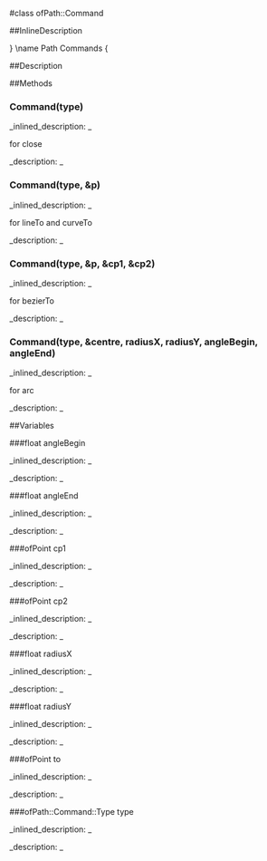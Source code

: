 #class ofPath::Command


<!--
_visible: True_
_advanced: False_
_istemplated: False_
_extends: _
-->

##InlineDescription

\}
\name Path Commands
\{





##Description





##Methods



### Command(type)

<!--
_syntax: Command(type)_
_name: Command_
_returns: _
_returns_description: _
_parameters: ofPath::Command::Type type_
_access: public_
_version_started: 0.9.0_
_version_deprecated: _
_summary: _
_constant: False_
_static: False_
_visible: True_
_advanced: False_
-->

_inlined_description: _

for close





_description: _







<!----------------------------------------------------------------------------->

### Command(type, &p)

<!--
_syntax: Command(type, &p)_
_name: Command_
_returns: _
_returns_description: _
_parameters: ofPath::Command::Type type, const int &p_
_access: public_
_version_started: 0.9.0_
_version_deprecated: _
_summary: _
_constant: False_
_static: False_
_visible: True_
_advanced: False_
-->

_inlined_description: _

for lineTo and curveTo





_description: _







<!----------------------------------------------------------------------------->

### Command(type, &p, &cp1, &cp2)

<!--
_syntax: Command(type, &p, &cp1, &cp2)_
_name: Command_
_returns: _
_returns_description: _
_parameters: ofPath::Command::Type type, const int &p, const int &cp1, const int &cp2_
_access: public_
_version_started: 0.9.0_
_version_deprecated: _
_summary: _
_constant: False_
_static: False_
_visible: True_
_advanced: False_
-->

_inlined_description: _

for bezierTo





_description: _







<!----------------------------------------------------------------------------->

### Command(type, &centre, radiusX, radiusY, angleBegin, angleEnd)

<!--
_syntax: Command(type, &centre, radiusX, radiusY, angleBegin, angleEnd)_
_name: Command_
_returns: _
_returns_description: _
_parameters: ofPath::Command::Type type, const int &centre, float radiusX, float radiusY, float angleBegin, float angleEnd_
_access: public_
_version_started: 0.9.0_
_version_deprecated: _
_summary: _
_constant: False_
_static: False_
_visible: True_
_advanced: False_
-->

_inlined_description: _

for arc





_description: _







<!----------------------------------------------------------------------------->

##Variables



###float angleBegin

<!--
_name: angleBegin_
_type: float_
_access: public_
_version_started: 0.9.0_
_version_deprecated: _
_summary: _
_visible: True_
_constant: False_
_advanced: False_
-->

_inlined_description: _







_description: _







<!----------------------------------------------------------------------------->

###float angleEnd

<!--
_name: angleEnd_
_type: float_
_access: public_
_version_started: 0.9.0_
_version_deprecated: _
_summary: _
_visible: True_
_constant: False_
_advanced: False_
-->

_inlined_description: _







_description: _







<!----------------------------------------------------------------------------->

###ofPoint cp1

<!--
_name: cp1_
_type: ofPoint_
_access: public_
_version_started: 0.9.0_
_version_deprecated: _
_summary: _
_visible: True_
_constant: False_
_advanced: False_
-->

_inlined_description: _







_description: _







<!----------------------------------------------------------------------------->

###ofPoint cp2

<!--
_name: cp2_
_type: ofPoint_
_access: public_
_version_started: 0.9.0_
_version_deprecated: _
_summary: _
_visible: True_
_constant: False_
_advanced: False_
-->

_inlined_description: _







_description: _







<!----------------------------------------------------------------------------->

###float radiusX

<!--
_name: radiusX_
_type: float_
_access: public_
_version_started: 0.9.0_
_version_deprecated: _
_summary: _
_visible: True_
_constant: False_
_advanced: False_
-->

_inlined_description: _







_description: _







<!----------------------------------------------------------------------------->

###float radiusY

<!--
_name: radiusY_
_type: float_
_access: public_
_version_started: 0.9.0_
_version_deprecated: _
_summary: _
_visible: True_
_constant: False_
_advanced: False_
-->

_inlined_description: _







_description: _







<!----------------------------------------------------------------------------->

###ofPoint to

<!--
_name: to_
_type: ofPoint_
_access: public_
_version_started: 0.9.0_
_version_deprecated: _
_summary: _
_visible: True_
_constant: False_
_advanced: False_
-->

_inlined_description: _







_description: _







<!----------------------------------------------------------------------------->

###ofPath::Command::Type type

<!--
_name: type_
_type: ofPath::Command::Type_
_access: public_
_version_started: 0.9.0_
_version_deprecated: _
_summary: _
_visible: True_
_constant: False_
_advanced: False_
-->

_inlined_description: _







_description: _







<!----------------------------------------------------------------------------->

